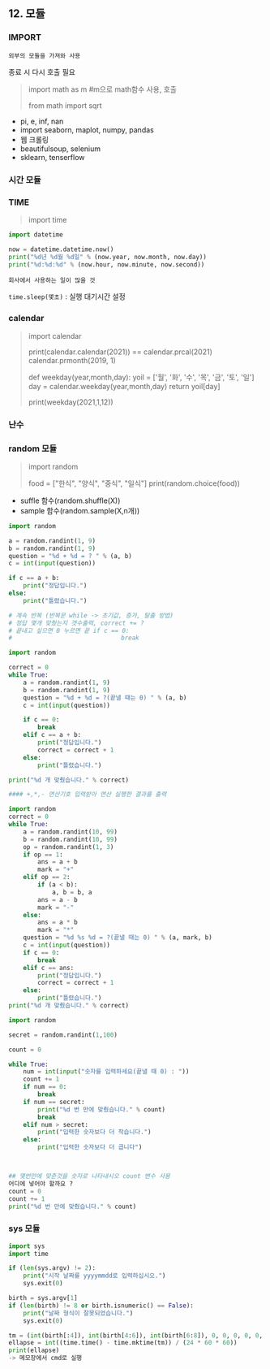 ## 12. 모듈

### IMPORT 

`외부의 모듈을 가져와 사용`

종료 시 다시 호출 필요

> import math as m #m으로 math함수 사용, 호출
>
> from math import sqrt 

- pi, e, inf, nan
- import seaborn, maplot, numpy, pandas
- 웹 크롤링
- beautifulsoup, selenium
- sklearn, tenserflow 



### 시간 모듈

### TIME

> import time

```python
import datetime

now = datetime.datetime.now()
print("%d년 %d월 %d일" % (now.year, now.month, now.day))
print("%d:%d:%d" % (now.hour, now.minute, now.second))
```

`회사에서 사용하는 일이 많을 것`



`time.sleep(몇초)` : 실행 대기시간 설정



### calendar

> import calendar
>
> print(calendar.calendar(2021)) == calendar.prcal(2021)
> calendar.prmonth(2019, 1)
>
> 
>
> def weekday(year,month,day):
>     yoil = ['월', '화', '수', '목', '금', '토', '일']
>     day = calendar.weekday(year,month,day)
>     return yoil[day]
>
>
> print(weekday(2021,1,12))



### 난수 

### random 모듈

> import random
>
> food = ["한식", "양식", "중식", "일식"]
> print(random.choice(food))

- suffle 함수(random.shuffle(X))
- sample 함수(random.sample(X,n개))

```python
import random

a = random.randint(1, 9)
b = random.randint(1, 9)
question = "%d + %d = ? " % (a, b)
c = int(input(question))

if c == a + b:
    print("정답입니다.")
else:
    print("틀렸습니다.")

# 계속 반복 (반복문 while -> 초기값, 증가, 탈출 방법)
# 정답 몇개 맞췄는지 갯수출력, correct += ? 
# 끝내고 싶으면 0 누르면 끝 if c == 0: 
#                              break
```

```python
import random

correct = 0
while True:
    a = random.randint(1, 9)
    b = random.randint(1, 9)
    question = "%d + %d = ?(끝낼 때는 0) " % (a, b)
    c = int(input(question))

    if c == 0:
        break
    elif c == a + b:
        print("정답입니다.")
        correct = correct + 1
    else:
        print("틀렸습니다.")

print("%d 개 맞췄습니다." % correct)

#### +,*,- 연산기호 입력받아 연산 실행한 결과를 출력 
```





```python
import random
correct = 0
while True:
    a = random.randint(10, 99)
    b = random.randint(10, 99)
    op = random.randint(1, 3)
    if op == 1:
        ans = a + b
        mark = "+"
    elif op == 2:
        if (a < b):
            a, b = b, a
        ans = a - b
        mark = "-"
    else:
        ans = a * b
        mark = "*"
    question = "%d %s %d = ?(끝낼 때는 0) " % (a, mark, b)
    c = int(input(question))
    if c == 0:
        break
    elif c == ans:
        print("정답입니다.")
        correct = correct + 1
    else:
        print("틀렸습니다.")
print("%d 개 맞췄습니다." % correct)
```



```python
import random

secret = random.randint(1,100)

count = 0

while True:
    num = int(input("숫자를 입력하세요(끝낼 때 0) : "))
    count += 1    
    if num == 0:
        break
    if num == secret:
        print("%d 번 만에 맞췄습니다." % count)
        break
    elif num > secret:
        print("입력한 숫자보다 더 작습니다.")
    else:
        print("입력한 숫자보다 더 큽니다")



## 몇번만에 맞춘것을 숫자로 나타내시오 count 변수 사용 
어디에 넣어야 할까요 ? 
count = 0
count += 1
print("%d 번 만에 맞췄습니다." % count)
```



### sys  모듈

```python
import sys
import time

if (len(sys.argv) != 2):
    print("시작 날짜를 yyyymmdd로 입력하십시오.")
    sys.exit(0)

birth = sys.argv[1]
if (len(birth) != 8 or birth.isnumeric() == False):
    print("날짜 형식이 잘못되었습니다.")
    sys.exit(0)

tm = (int(birth[:4]), int(birth[4:6]), int(birth[6:8]), 0, 0, 0, 0, 0, 0)
ellapse = int((time.time() - time.mktime(tm)) / (24 * 60 * 60))
print(ellapse)
-> 메모장에서 cmd로 실행 
```



